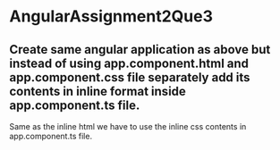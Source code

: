 # AngularAssignment2Que3

## Create same angular application as above but instead of using app.component.html and app.component.css file separately add its contents in inline format inside app.component.ts file.

Same as the inline html we have to use the inline css contents in app.component.ts file.
